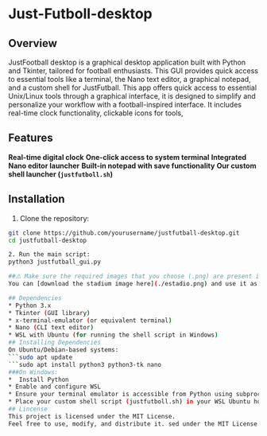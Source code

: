 # Just-Futboll-desktop

## Overview
JustFootball desktop is a graphical desktop application built with Python and Tkinter, tailored for football enthusiasts. This GUI provides quick access to essential tools like a terminal, the Nano text editor, a graphical notepad, and a custom shell for JustFutball.
This app offers quick access to essential Unix/Linux tools through a graphical interface, it is designed to simplify and personalize your workflow with a football-inspired interface. It includes real-time clock functionality, clickable icons for tools, 

## Features
**Real-time digital clock**
**One-click access to system terminal**
**Integrated Nano editor launcher**
**Built-in notepad with save functionality**
**Our custom shell launcher (`justfutboll.sh`)**

##  Installation
1. Clone the repository:
```bash
git clone https://github.com/yourusername/justfutball-desktop.git
cd justfutball-desktop

2. Run the main script:
python3 justfutball_gui.py

##⚠️ Make sure the required images that you choose (.png) are present in the same folder and that the shell script path is correctly set for your environment.
You can [download the stadium image here](./estadio.png) and use it as the background for the GUI.

## Dependencies
* Python 3.x
* Tkinter (GUI library)
* x-terminal-emulator (or equivalent terminal)
* Nano (CLI text editor)
* WSL with Ubuntu (for running the shell script in Windows)
## Installing Dependencies
On Ubuntu/Debian-based systems:
```sudo apt update
```sudo apt install python3 python3-tk nano
###On Windows:
*  Install Python
* Enable and configure WSL
* Ensure your terminal emulator is accessible from Python using subprocess
* Place your custom shell script (justfutboll.sh) in your WSL Ubuntu home directory
## Lincense
This project is licensed under the MIT License.
Feel free to use, modify, and distribute it. sed under the MIT License.

